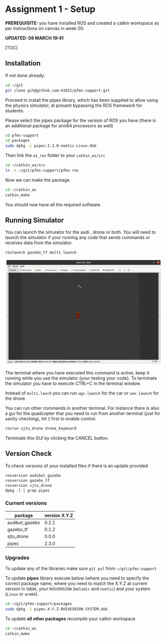 

Assignment 1 - Setup
=========================

**PREREQUISITE:** you have installed ROS and created a catkin workspace as per instructions on canvas in week 00. 

**UPDATED: 09 MARCH 19:41**

[TOC]

## Installation

If not done already:

```bash
cd ~/git
git clone git@github.com:41012/pfms-support.git
```

Proceed to install the pipes library, which has been supplied to allow using the physics simulator, at present bypassing the ROS framework for students.

Please select the pipes package for the version of ROS you have (there is an additional package for arm64 processors as well)

```bash
cd pfms-support
cd packages
sudo dpkg -i pipes-2.3.0-noetic-Linux.deb
```

Then link the `a1_ros` folder to your `catkin_ws/src`

```bash
cd ~/catkin_ws/src
ln -s ~/git/pfms-support/pfms-ros 
```
Now we can make the package.

```bash
cd ~/catkin_ws
catkin_make
```

You should now have all the required software. 

## Running Simulator

You can launch the simulator for the audi , drone or both. You will need to launch the simulator if your running any code that sends commands or receives data from the simulator. 

```
roslaunch gazebo_tf multi.launch
```
<img src="./images/rviz_multi.png" alt="rviz_multi" style="zoom:50%;" />

The terminal where you have executed this command is active, keep it running while you use the simulator (your testing your code). To terminate the simulator you have to execute CTRL+C in the terminal window.

Instead of `multi.lauch` you can run `ugv.launch` for the car or `uav.launch` for the drone.

You can run other commands in another terminal.  For instance there is also a gui for the quadcopter that you need to run from another terminal (just for sanity checking), hit `Z` first to enable control.

```bash
rosrun sjtu_drone drone_keyboard
```

Terminate this GUI by clicking the CANCEL button.

Version Check
-------------------------

To check versions of your installed files if there is an update provided

```
rosversion audibot_gazebo
rosversion gazebo_tf
rosversion sjtu_drone
dpkg -l | grep pipes
```

### Current versions

| package        | version  X.Y.Z |
| -------------- | -------------- |
| audibot_gazebo | 0.2.1          |
| gazebo_tf      | 0.1.2          |
| sjtu_drone     | 0.0.0          |
| pipes          | 2.3.0          |

### Upgrades

To update any of the libraries make sure `git pul` from `~/git/pfms-support`

To update **pipes** library execute below (where you need to specify the correct package name, where you need to match the X.Y.Z at current version in table,  your `ROSVERSION` (`melodic` and `noetic`) and your system (`Linux` or `arm64`).

```bash
cd ~/git/pfms-support/packages
sudo dpkg -i pipes-X.Y.Z-ROSVESRION-SYSTEM.deb
```
To update **all other packages** recompile your catkin workspace

```bash
cd ~/catkin_ws
catkin_make
```

